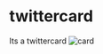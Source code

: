 # twittercard
Its a twittercard
![card](https://user-images.githubusercontent.com/70104100/160689675-9037d8b2-628e-48c8-b714-13ce6338e655.png)
